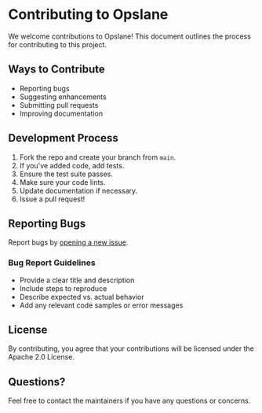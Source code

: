 # Contributing to Opslane

We welcome contributions to Opslane! This document outlines the process for contributing to this project.

## Ways to Contribute

- Reporting bugs
- Suggesting enhancements
- Submitting pull requests
- Improving documentation

## Development Process

1. Fork the repo and create your branch from `main`.
2. If you've added code, add tests.
3. Ensure the test suite passes.
4. Make sure your code lints.
5. Update documentation if necessary.
6. Issue a pull request!

## Reporting Bugs

Report bugs by [opening a new issue](https://github.com/yourusername/opslane/issues/new).

### Bug Report Guidelines

- Provide a clear title and description
- Include steps to reproduce
- Describe expected vs. actual behavior
- Add any relevant code samples or error messages

## License

By contributing, you agree that your contributions will be licensed under the Apache 2.0 License.

## Questions?

Feel free to contact the maintainers if you have any questions or concerns.
